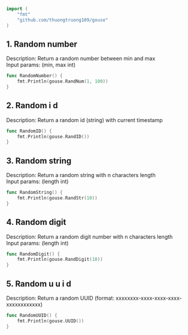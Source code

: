 
# <Badge style='font-size: 1.8rem; text-shadow: 1px 1px 2px rgba(0, 0, 0, 0.3); padding: 0.35rem 0.75rem 0.35rem 0;' type='info' text='🔖 Random' />


```go
import (
	"fmt"
	"github.com/thuongtruong109/gouse"
)
```

## 1. Random number

Description: Return a random number between min and max<br>Input params: (min, max int)<br>

```go
func RandomNumber() {
	fmt.Println(gouse.RandNum(1, 100))
}
```

## 2. Random i d

Description: Return a random id (string) with current timestamp<br>

```go
func RandomID() {
	fmt.Println(gouse.RandID())
}
```

## 3. Random string

Description: Return a random string with n characters length<br>Input params: (length int)<br>

```go
func RandomString() {
	fmt.Println(gouse.RandStr(10))
}
```

## 4. Random digit

Description: Return a random digit number with n characters length<br>Input params: (length int)<br>

```go
func RandomDigit() {
	fmt.Println(gouse.RandDigit(10))
}
```

## 5. Random u u i d

Description: Return a random UUID (format: xxxxxxxx-xxxx-xxxx-xxxx-xxxxxxxxxxxx)<br>

```go
func RandomUUID() {
	fmt.Println(gouse.UUID())
}
```

